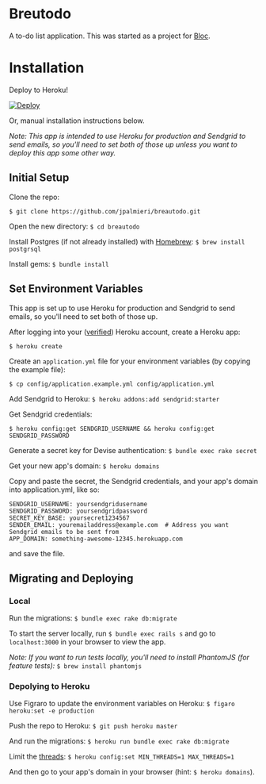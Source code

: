 Breutodo
==========

A to-do list application. This was started as a project for [Bloc](http://www.bloc.io).

Installation
=======

Deploy to Heroku!

[![Deploy](https://www.herokucdn.com/deploy/button.svg)](https://heroku.com/deploy)

Or, manual installation instructions below.

_Note: This app is intended to use Heroku for production and Sendgrid to send emails, so you'll need to set both of those up unless you want to deploy this app some other way._

## Initial Setup

Clone the repo:
```
$ git clone https://github.com/jpalmieri/breautodo.git
```

Open the new directory: `$ cd breautodo`

Install Postgres (if not already installed) with [Homebrew](http://brew.sh/): `$ brew install postgrsql`

Install gems: `$ bundle install`

## Set Environment Variables

This app is set up to use Heroku for production and Sendgrid to send emails, so you'll need to set both of those up.

After logging into your ([verified](https://devcenter.heroku.com/articles/account-verification)) Heroku account, create a Heroku app:

`$ heroku create`

Create an `application.yml` file for your environment variables (by copying the example file):
```
$ cp config/application.example.yml config/application.yml
```

Add Sendgrid to Heroku:
`$ heroku addons:add sendgrid:starter`

Get Sendgrid credentials:
```
$ heroku config:get SENDGRID_USERNAME && heroku config:get SENDGRID_PASSWORD
```

Generate a secret key for Devise authentication: `$ bundle exec rake secret`

Get your new app's domain:
`$ heroku domains`

Copy and paste the secret, the Sendgrid credentials, and your app's domain into application.yml, like so:
```
SENDGRID_USERNAME: yoursendgridusername
SENDGRID_PASSWORD: yoursendgridpassword
SECRET_KEY_BASE: yoursecret1234567
SENDER_EMAIL: youremailaddress@example.com  # Address you want Sendgrid emails to be sent from
APP_DOMAIN: something-awesome-12345.herokuapp.com
```
and save the file.

## Migrating and Deploying

### Local

Run the migrations: `$ bundle exec rake db:migrate`

To start the server locally, run `$ bundle exec rails s` and go to `localhost:3000` in your browser to view the app.

_Note: If you want to run tests locally, you'll need to install PhantomJS (for feature tests):_ `$ brew install phantomjs`

### Depolying to Heroku

Use Figraro to update the environment variables on Heroku:
`$ figaro heroku:set -e production`

Push the repo to Heroku:
`$ git push heroku master`

And run the migrations:
`$ heroku run bundle exec rake db:migrate`

Limit the [threads](https://devcenter.heroku.com/articles/deploying-rails-applications-with-the-puma-web-server#thread-safety):
`$ heroku config:set MIN_THREADS=1 MAX_THREADS=1`

And then go to your app's domain in your browser (hint: `$ heroku domains`).
